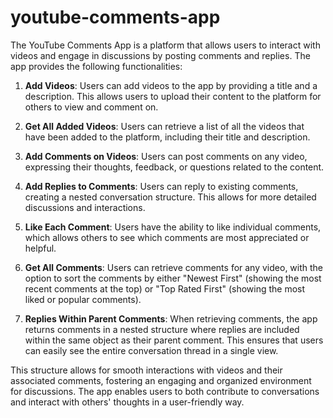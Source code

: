 # youtube-comments-app

The YouTube Comments App is a platform that allows users to interact with videos and engage in discussions by posting comments and replies. The app provides the following functionalities:

1. **Add Videos**: Users can add videos to the app by providing a title and a description. This allows users to upload their content to the platform for others to view and comment on.

2. **Get All Added Videos**: Users can retrieve a list of all the videos that have been added to the platform, including their title and description.

3. **Add Comments on Videos**: Users can post comments on any video, expressing their thoughts, feedback, or questions related to the content.

4. **Add Replies to Comments**: Users can reply to existing comments, creating a nested conversation structure. This allows for more detailed discussions and interactions.

5. **Like Each Comment**: Users have the ability to like individual comments, which allows others to see which comments are most appreciated or helpful.

6. **Get All Comments**: Users can retrieve comments for any video, with the option to sort the comments by either "Newest First" (showing the most recent comments at the top) or "Top Rated First" (showing the most liked or popular comments).

7. **Replies Within Parent Comments**: When retrieving comments, the app returns comments in a nested structure where replies are included within the same object as their parent comment. This ensures that users can easily see the entire conversation thread in a single view.

This structure allows for smooth interactions with videos and their associated comments, fostering an engaging and organized environment for discussions. The app enables users to both contribute to conversations and interact with others' thoughts in a user-friendly way.
